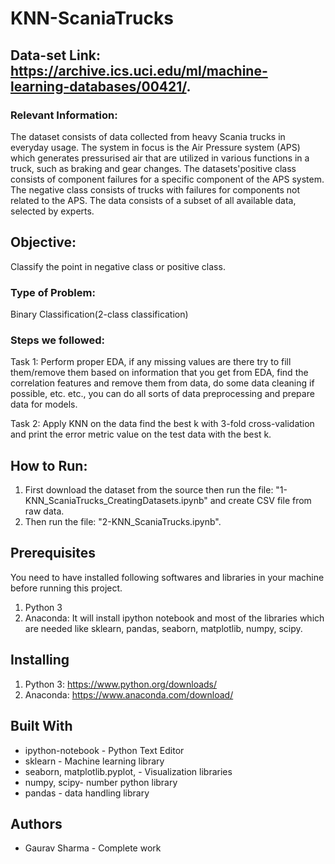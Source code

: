 # KNN-ScaniaTrucks
## Data-set Link: https://archive.ics.uci.edu/ml/machine-learning-databases/00421/.
### Relevant Information:
The dataset consists of data collected from heavy Scania trucks in everyday usage. The system in focus is the Air Pressure system (APS) which generates pressurised air that are utilized in various functions in a truck, such as braking and gear changes. The datasets'positive class consists of component failures for a specific component of the APS system. The negative class consists of trucks with failures for components not related to the APS. The data consists of a subset of all available data, selected by experts. 
## Objective:
Classify the point in negative class or positive class.
### Type of Problem:
Binary Classification(2-class classification)
### Steps we followed:
Task 1: Perform proper EDA, if any missing values are there try to fill them/remove them based on information that you get from EDA, find the correlation features and remove them from data, do some data cleaning if possible, etc. etc., you can do all sorts of data preprocessing and prepare data for models.

Task 2: Apply KNN on the data find the best k with 3-fold cross-validation and print the error metric value on the test data with the best k.

## How to Run:
1. First download the dataset from the source then run the file: "1-KNN_ScaniaTrucks_CreatingDatasets.ipynb" and create CSV file from raw data.
2. Then run the file: "2-KNN_ScaniaTrucks.ipynb".
## Prerequisites
You need to have installed following softwares and libraries in your machine before running this project.
1. Python 3
2. Anaconda: It will install ipython notebook and most of the libraries which are needed like sklearn, pandas, seaborn, matplotlib, numpy, scipy.

## Installing
1. Python 3: https://www.python.org/downloads/
2. Anaconda: https://www.anaconda.com/download/

## Built With
*	ipython-notebook - Python Text Editor
*	sklearn - Machine learning library
*	seaborn, matplotlib.pyplot, - Visualization libraries
*	numpy, scipy- number python library
*	pandas - data handling library

## Authors
*	Gaurav Sharma - Complete work

